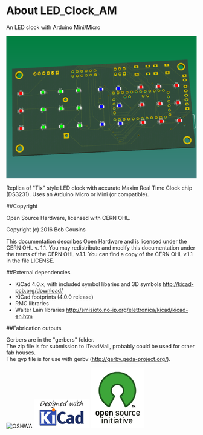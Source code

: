 # About LED_Clock_AM
An LED clock with Arduino Mini/Micro

![LED_Clock_AM](https://github.com/bobc/LED_Clock_AM/blob/master/doc/led_clock_back.png "LED_Clock_AM")

Replica of "Tix" style LED clock with accurate Maxim Real Time Clock chip (DS3231). Uses an Arduino Micro or Mini (or compatible).

##Copyright

Open Source Hardware, licensed with CERN OHL.

Copyright (c) 2016 Bob Cousins  

This documentation describes Open Hardware and is licensed under the
CERN OHL v. 1.1.  You may redistribute and modify this documentation
under the terms of the CERN OHL v.1.1.  You can find a copy of the
CERN OHL v.1.1 in the file LICENSE.

##External dependencies

- KiCad 4.0.x, with included symbol libaries and 3D symbols http://kicad-pcb.org/download/
- KiCad footprints (4.0.0 release)  
- RMC libraries
- Walter Lain libraries  http://smisioto.no-ip.org/elettronica/kicad/kicad-en.htm

##Fabrication outputs

Gerbers are in the "gerbers" folder.  
The zip file is for submission to ITeadMall, probably could be used for other fab houses.  
The gvp file is for use with gerbv (http://gerbv.geda-project.org/).

![OSHWA](http://www.oshwa.org/wp-content/uploads/2014/03/oshw-logo-100-px.png "OSHWA") ![KiCad](https://github.com/bobc/mchck-board/blob/master/doc/kicad_logo_designed_with_small.jpg "KiCad")  ![OSI](https://github.com/bobc/LED_Clock_AM/blob/master/doc/Osi_standard_logo_small.png "OSI")
